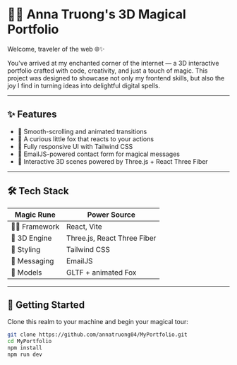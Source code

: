# 🧚‍♀️ Anna Truong's 3D Magical Portfolio

Welcome, traveler of the web 🌐✨

You've arrived at my enchanted corner of the internet — a 3D interactive portfolio crafted with code, creativity, and just a touch of magic. This project was designed to showcase not only my frontend skills, but also the joy I find in turning ideas into delightful digital spells.

---

## ✨ Features

- 🧵 Smooth-scrolling and animated transitions
- 🦊 A curious little fox that reacts to your actions
- 🧠 Fully responsive UI with Tailwind CSS
- 🧪 EmailJS-powered contact form for magical messages
- 🧭 Interactive 3D scenes powered by Three.js + React Three Fiber

---

## 🛠 Tech Stack

| Magic Rune      | Power Source                       |
|-----------------|------------------------------------|
| 🧙‍♀️ Framework    | React, Vite                       |
| 🌌 3D Engine     | Three.js, React Three Fiber       |
| 🎨 Styling       | Tailwind CSS                      |
| 💌 Messaging     | EmailJS                           |
| 🦊 Models        | GLTF + animated Fox               |

---

## 🚀 Getting Started

Clone this realm to your machine and begin your magical tour:

```bash
git clone https://github.com/annatruong04/MyPortfolio.git
cd MyPortfolio
npm install
npm run dev
